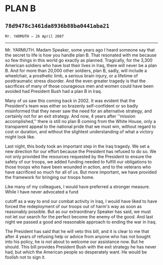 # PLAN B
## `78d9478c3461da8936b88ba0441aba21`
`Mr. YARMUTH — 26 April 2007`

---


Mr. YARMUTH. Madam Speaker, some years ago I heard someone say that 
the secret to life is how you handle plan B. That resonated with me 
because so few things in this world go exactly as planned. Tragically, 
for the 3,300 American soldiers who have lost their lives in Iraq, 
there will never be a plan B. And for more than 20,000 other soldiers, 
plan B, sadly, will include a wheelchair, a prosthetic limb, a serious 
brain injury, or a lifetime of posttraumatic stress disorder. And the 
even greater tragedy is that the sacrifices of many of those courageous 
men and women could have been avoided had President Bush had a plan B 
in Iraq.

Many of us saw this coming back in 2002. It was evident that the 
President's team was either so brazenly self-confident or so badly 
misinformed that they never saw the need for an alternative strategy, 
and certainly not for an exit strategy. And now, 4 years after 
''mission accomplished,'' there is still no plan B coming from the 
White House, only a transparent appeal to the national pride that we 
must win, without regard to cost or duration, and without the slightest 
understanding of what a victory might look like.

Last night, this body took an important step in the Iraq tragedy. We 
set a new direction for our effort because the President has refused to 
do so. We not only provided the resources requested by the President to 
ensure the safety of our troops, we added funding needed to fulfill our 
obligations to those troops who have been wounded in action, and to the 
veterans who have sacrificed so much for all of us. But more important, 
we have provided the framework for bringing our troops home.

Like many of my colleagues, I would have preferred a stronger 
measure. While I have never advocated a fund


cutoff as a way to end our combat activity in Iraq, I would have liked 
to have forced the redeployment of our troops out of harm's way as soon 
as reasonably possible. But as our extraordinary Speaker has said, we 
must not let our search for the perfect become the enemy of the good. 
And last night we passed a good and reasonable approach to ending the 
war in Iraq.

The President has said that he will veto this bill, and it is clear 
to me that after 4 years of refusing help or advice from anyone who has 
not bought into his policy, he is not about to welcome our assistance 
now. But he should. This bill provides President Bush with the exit 
strategy he has never had, but which the American people so desperately 
want. He would be foolish not to sign it.
